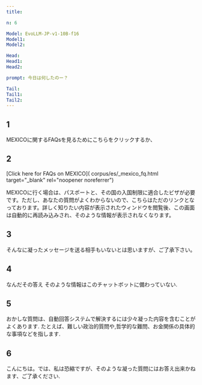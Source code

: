 ```yaml
---
title: 

n: 6

Model: EvoLLM-JP-v1-10B-f16
Model1: 
Model2: 

Head: 
Head1: 
Head2: 

prompt: 今日は何したのー？

Tail: 
Tail1: 
Tail2: 
---
```


## 1
<a name="_mexico"></a>
MEXICOに関するFAQsを見るためにこちらをクリックするか、

## 2

[Click here for FAQs on MEXICO]( corpus/es/_mexico_fq.html  target="_blank" rel="noopener noreferrer")




MEXICOに行く場合は、パスポートと、その国の入国制限に適合したビザが必要です。ただし、あなたの質問がよくわからないので、こちらはただのリンクとなっております。詳しく知りたい内容が表示されたウィンドウを閲覧後、この画面は自動的に再読み込みされ、そのような情報が表示されなくなります。

## 3

そんなに凝ったメッセージを送る相手もいないとは思いますが、ご了承下さい。

## 4

なんだその答え そのような情報はこのチャットボットに備わっていない.

## 5


おかしな質問は、自動回答システムで解決するには少々凝った内容を含むことがよくあります. たとえば、難しい政治的質問や,哲学的な難問、お金関係の具体的な事項などを指します.

## 6



こんにちは。では、私は恐縮ですが、そのような凝った質問にはお答え出来かねます、ご了承ください.

